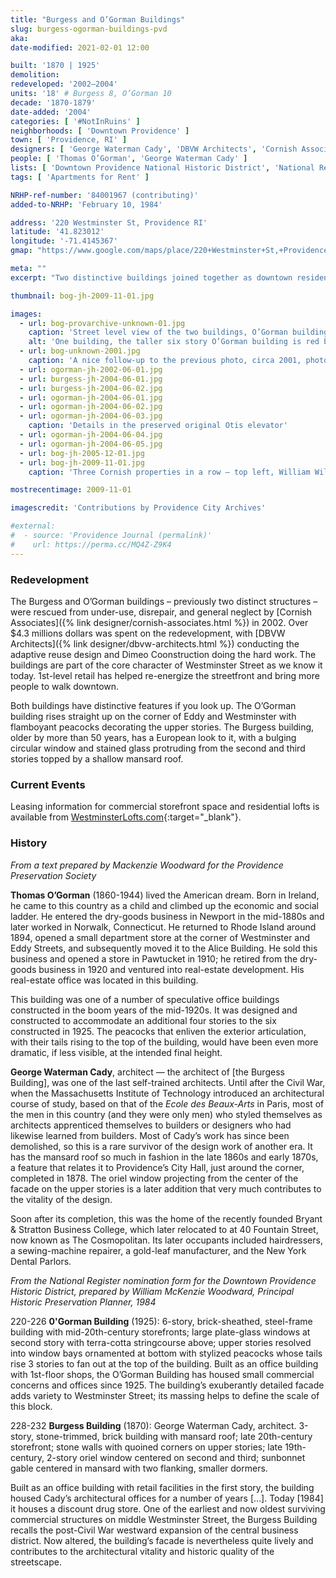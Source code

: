 ```yaml
---
title: "Burgess and O’Gorman Buildings"
slug: burgess-ogorman-buildings-pvd
aka:
date-modified: 2021-02-01 12:00

built: '1870 | 1925'
demolition: 
redeveloped: '2002–2004'
units: '18' # Burgess 8, O’Gorman 10
decade: '1870-1879'
date-added: '2004'
categories: [ '#NotInRuins' ]
neighborhoods: [ 'Downtown Providence' ]
town: [ 'Providence, RI' ]
designers: [ 'George Waterman Cady', 'DBVW Architects', 'Cornish Associates' ]
people: [ 'Thomas O’Gorman', 'George Waterman Cady' ]
lists: [ 'Downtown Providence National Historic District', 'National Register of Historic Places' ]
tags: [ 'Apartments for Rent' ]

NRHP-ref-number: '84001967 (contributing)'
added-to-NRHP: 'February 10, 1984'

address: '220 Westminster St, Providence RI'
latitude: '41.823012'
longitude: '-71.4145367'
gmap: "https://www.google.com/maps/place/220+Westminster+St,+Providence,+RI+02903/@41.823012,-71.4145367,17z/data=!3m1!4b1!4m5!3m4!1s0x89e445138bd0288f:0x819214761bfbbb33!8m2!3d41.823012!4d-71.412348"

meta: ""
excerpt: "Two distinctive buildings joined together as downtown residential lofts — both with unique features, design, and spaces"

thumbnail: bog-jh-2009-11-01.jpg

images:
  - url: bog-provarchive-unknown-01.jpg
    caption: 'Street level view of the two buildings, O’Gorman building in front, with Burgess Building behind, and the Alice Building behind that. Unknown date, likely 1955-1960 — Courtesy the Providence City Archives on Flickr'
    alt: 'One building, the taller six story O’Gorman building is red brick with white plaster details and ornamental peacocks painted in bright colors adorning the arched transoms over the windows on the top floor. The other, older Burgess building, is less flamboyant except for a protruding semi-circular bay window in the center of the facade which features decorative small window panes and stained glass accents.'
  - url: bog-unknown-2001.jpg
    caption: 'A nice follow-up to the previous photo, circa 2001, photographer unknown'
  - url: ogorman-jh-2002-06-01.jpg
  - url: burgess-jh-2004-06-01.jpg
  - url: burgess-jh-2004-06-02.jpg
  - url: ogorman-jh-2004-06-01.jpg
  - url: ogorman-jh-2004-06-02.jpg
  - url: ogorman-jh-2004-06-03.jpg
    caption: 'Details in the preserved original Otis elevator'
  - url: ogorman-jh-2004-06-04.jpg
  - url: ogorman-jh-2004-06-05.jpg
  - url: bog-jh-2005-12-01.jpg
  - url: bog-jh-2009-11-01.jpg
    caption: 'Three Cornish properties in a row — top left, William Wilinson building; center, O’Gorman building; bottom right, Burgess building'

mostrecentimage: 2009-11-01

imagescredit: 'Contributions by Providence City Archives'

#external:
#  - source: 'Providence Journal (permalink)'
#    url: https://perma.cc/MQ4Z-Z9K4
---
```


### Redevelopment

The Burgess and O’Gorman buildings – previously two distinct structures – were rescued from under-use, disrepair, and general neglect by [Cornish Associates]({% link designer/cornish-associates.html %}) in 2002. Over $4.3 millions dollars was spent on the redevelopment, with [DBVW Architects]({% link designer/dbvw-architects.html %}) conducting the adaptive reuse design and Dimeo Coonstruction doing the hard work. The buildings are part of the core character of Westminster Street as we know it today. 1st-level retail has helped re-energize the streetfront and bring more people to walk downtown.

Both buildings have distinctive features if you look up. The O’Gorman building rises straight up on the corner of Eddy and Westminster with flamboyant peacocks decorating the upper stories. The Burgess building, older by more than 50 years, has a European look to it, with a bulging circular window and stained glass protruding from the second and third stories topped by a shallow mansard roof. 


### Current Events

Leasing information for commercial storefront space and residential lofts is available from [WestminsterLofts.com](//westminsterlofts.com){:target="_blank"}. 


### History

_From a text prepared by Mackenzie Woodward for the Providence Preservation Society_

**Thomas O’Gorman** (1860-1944) lived the American dream. Born in Ireland, he came to this country as a child and climbed up the economic and social ladder. He entered the dry-goods business in Newport in the mid-1880s and later worked in Norwalk, Connecticut. He returned to Rhode Island around 1894, opened a small department store at the corner of Westminster and Eddy Streets, and subsequently moved it to the Alice Building. He sold this business and opened a store in Pawtucket in 1910; he retired from the dry-goods business in 1920 and ventured into real-estate development. His real-estate office was located in this building.

This building was one of a number of speculative office buildings constructed in the boom years of the mid-1920s. It was designed and constructed to accommodate an additional four stories to the six constructed in 1925. The peacocks that enliven the exterior articulation, with their tails rising to the top of the building, would have been even more dramatic, if less visible, at the intended final height. 

**George Waterman Cady**, architect — the architect of [the Burgess Building], was one of the last self-trained architects. Until after the Civil War, when the Massachusetts Institute of Technology introduced an architectural course of study, based on that of the _Ecole des Beaux-Arts_ in Paris, most of the men in this country (and they were only men) who styled themselves as architects apprenticed themselves to builders or designers who had likewise learned from builders. Most of Cady’s work has since been demolished, so this is a rare survivor of the design work of another era. It has the mansard roof so much in fashion in the late 1860s and early 1870s, a feature that relates it to Providence’s City Hall, just around the corner, completed in 1878. The oriel window projecting from the center of the facade on the upper stories is a later addition that very much contributes to the vitality of the design.

Soon after its completion, this was the home of the recently founded Bryant & Stratton Business College, which later relocated to at 40 Fountain Street, now known as The Cosmopolitan. Its later occupants included hairdressers, a sewing-machine repairer, a gold-leaf manufacturer, and the New York Dental Parlors.


_From the National Register nomination form for the Downtown Providence Historic District, prepared by William McKenzie Woodward, Principal Historic Preservation Planner, 1984_

220-226 **0'Gorman Building** (1925): 6-story, brick-sheathed, steel-frame building with mid-20th-century storefronts; large plate-glass windows at second story with terra-cotta stringcourse above; upper stories resolved into window bays ornamented at bottom with stylized peacocks whose tails rise 3 stories to fan out at the top of the building. Built as an office building with 1st-floor shops, the O’Gorman Building has housed small commercial concerns and offices since 1925. The building’s exuberantly detailed facade adds variety to Westminster Street; its massing helps to define the scale of this block.

228-232 **Burgess Building** (1870): George Waterman Cady, architect. 3-story, stone-trimmed, brick building with mansard roof; late 20th-century storefront; stone walls with quoined corners on upper stories; late 19th-century, 2-story oriel window centered on second and third; sunbonnet gable centered in mansard with two flanking, smaller dormers. 

Built as an office building with retail facilities in the first story, the building housed Cady’s architectural offices for a number of years […]. Today [1984] it houses a discount drug store. One of the earliest and now oldest surviving commercial structures on middle Westminster Street, the Burgess Building recalls the post-Civil War westward expansion of the central business district. Now altered, the building’s facade is nevertheless quite lively and contributes to the architectural vitality and historic quality of the streetscape.
